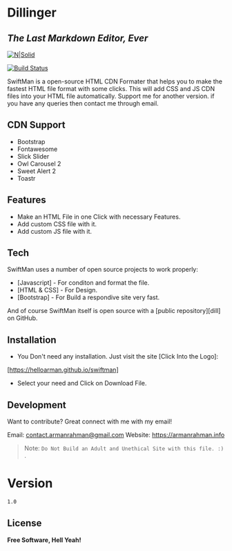 # Dillinger
## _The Last Markdown Editor, Ever_

[![N|Solid](https://blogger.googleusercontent.com/img/b/R29vZ2xl/AVvXsEgitlFhUi5-2rWDhx5h46DmAAQRD6v3wgIPVSharOCPUGLwvodijdrSURBVsHIbQahypHkI2zzmz5RVxv4zeElhvE826C5-qNApefU7qzVWSU8vb2tZHw18X4WcMSQMtL5rTFus4x-hKlsBtJorZjmQeMZ2rqAJ6mWOxG_CDt2l_qtyc-KQez0sWGL3/s320/Logo%20file-02.png)](https://helloarman.github.io/swiftman)

[![Build Status](https://travis-ci.org/joemccann/dillinger.svg?branch=master)](https://helloarman.github.io/swiftman)

SwiftMan is a open-source HTML CDN Formater that helps you to make the fastest HTML file format with some clicks. This will add CSS and JS CDN files into your HTML file automatically. Support me for another version. if you have any queries then contact me through email.

## CDN Support
- Bootstrap
- Fontawesome
- Slick Slider
- Owl Carousel 2
- Sweet Alert 2
- Toastr

## Features

- Make an HTML File in one Click with necessary Features.
- Add custom CSS file with it.
- Add custom JS file with it.


## Tech

SwiftMan uses a number of open source projects to work properly:

- [Javascript] - For conditon and format the file.
- [HTML & CSS] - For Design.
- [Bootstrap] - For Build a respondive site very fast.


And of course SwiftMan itself is open source with a [public repository][dill]
 on GitHub.

## Installation

- You Don't need any installation. Just visit the site [Click Into the Logo]:

[https://helloarman.github.io/swiftman]

- Select your need and Click on Download File.


## Development

Want to contribute? Great connect with me with my email!

Email: contact.armanrahman@gmail.com
Website: https://armanrahman.info


> Note: `Do Not Build an Adult and Unethical Site with this file. :)` .



# Version
```sh
1.0
```

## License


**Free Software, Hell Yeah!**

[//]: # (These are reference links used in the body of this note and get stripped out when the markdown processor does its job. There is no need to format nicely because it shouldn't be seen. Thanks SO - http://stackoverflow.com/questions/4823468/store-comments-in-markdown-syntax)


